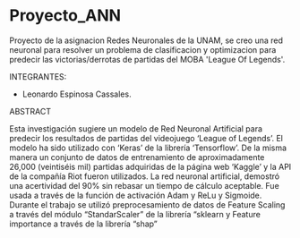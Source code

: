 # Proyecto_ANN
Proyecto de la asignacion Redes Neuronales de la UNAM, se creo una red neuronal para resolver un problema de clasificacion y optimizacion para predecir las victorias/derrotas de partidas del MOBA 'League Of Legends'.

INTEGRANTES:

- Leonardo Espinosa Cassales.



ABSTRACT

Esta investigación sugiere un modelo de Red Neuronal Artificial para predecir los resultados de partidas
del videojuego ‘League of Legends’. El modelo ha sido utilizado con ‘Keras’ de la librería ‘Tensorflow’.
De la misma manera un conjunto de datos de entrenamiento de aproximadamente 26,000 (veintiséis mil)
partidas adquiridas de la página web ‘Kaggle’ y la API de la compañía Riot fueron utilizados. La red
neuronal artificial, demostró una acertividad del 90% sin rebasar un tiempo de cálculo aceptable. Fue
usada a través de la función de activación Adam y ReLu y Sigmoide. Durante el trabajo se utilizó
preprocesamiento de datos de Feature Scaling a través del módulo “StandarScaler” de la librería
“sklearn y Feature importance a través de la librería “shap”
